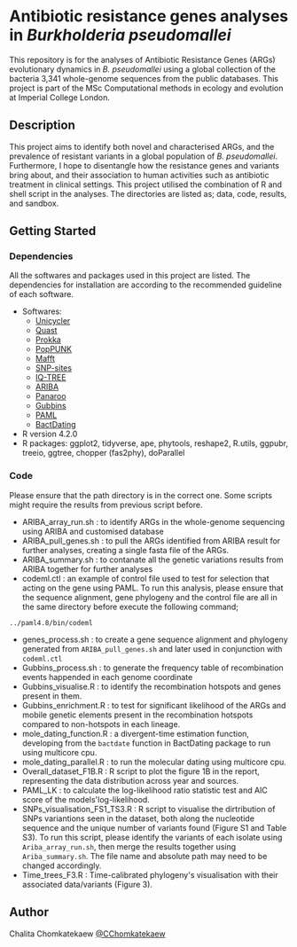 #  Antibiotic resistance genes analyses in *Burkholderia pseudomallei*

This repository is for the analyses of Antibiotic Resistance Genes (ARGs) evolutionary dynamics in *B. pseudomallei* using a global collection of the bacteria 3,341 whole-genome sequences from the public databases. This project is part of the MSc Computational methods in ecology and evolution at Imperial College London.

## Description

This project aims to identify both novel and characterised ARGs, and the prevalence of resistant variants in a global population of *B. pseudomallei*. Furthermore, I hope to disentangle how the resistance genes and variants bring about, and their association to human activities such as antibiotic treatment in clinical settings. This project utilised the combination of R and shell script in the analyses. The directories are listed as; data, code, results, and sandbox. 

## Getting Started

### Dependencies
All the softwares and packages used in this project are listed. The dependencies for installation are according to the recommended guideline of each software.
* Softwares:
    * [Unicycler](https://github.com/rrwick/Unicycler)
    * [Quast](https://github.com/ablab/quast)
    * [Prokka](https://github.com/tseemann/prokka)
    * [PopPUNK](https://poppunk.readthedocs.io/en/latest/)
    * [Mafft](https://mafft.cbrc.jp/alignment/software/)
    * [SNP-sites](https://github.com/sanger-pathogens/snp-sites)
    * [IQ-TREE](http://www.iqtree.org)
    * [ARIBA](https://github.com/sanger-pathogens/ariba)
    * [Panaroo](https://gtonkinhill.github.io/panaroo/#/)
    * [Gubbins](https://github.com/nickjcroucher/gubbins)
    * [PAML](https://github.com/abacus-gene/paml)
    * [BactDating](https://github.com/xavierdidelot/BactDating)
* R version 4.2.0
* R packages: ggplot2, tidyverse, ape, phytools, reshape2, R.utils, ggpubr, treeio, ggtree, chopper (fas2phy), doParallel

### Code

Please ensure that the path directory is in the correct one. Some scripts might require the results from previous script before.

* ARIBA_array_run.sh : to identify ARGs in the whole-genome sequencing using ARIBA and customised database
* ARIBA_pull_genes.sh : to pull the ARGs identified from ARIBA result for further analyses, creating a single fasta file of the ARGs.
* ARIBA_summary.sh : to contanate all the genetic variations results from ARIBA together for further analyses
* codeml.ctl : an example of control file used to test for selection that acting on the gene using PAML. To run this analysis, please ensure that the sequence alignment, gene phylogeny and the control file are all in the same directory before execute the following command;
```
../paml4.8/bin/codeml
```
* genes_process.sh : to create a gene sequence alignment and phylogeny generated from `ARIBA_pull_genes.sh` and later used in conjunction with `codeml.ctl`
* Gubbins_process.sh : to generate the frequency table of recombination events happended in each genome coordinate
* Gubbins_visualise.R : to identify the recombination hotspots and genes present in them.
* Gubbins_enrichment.R : to test for significant likelihood of the ARGs and mobile genetic elements present in the recombination hotspots compared to non-hotspots in each lineage.
* mole_dating_function.R : a divergent-time estimation function, developing from the `bactdate` function in BactDating package to run using multicore cpu.
* mole_dating_parallel.R : to run the molecular dating using multicore cpu.
* Overall_dataset_F1B.R : R script to plot the figure 1B in the report, representing the data distribution across year and sources.
* PAML_LK : to calculate the log-likelihood ratio statistic test and AIC score of the models'log-likelihood.
* SNPs_visualisation_FS1_TS3.R : R script to visualise the dirtribution of SNPs variantions seen in the dataset, both along the nucleotide sequence and the unique number of variants found (Figure S1 and Table S3). To run this script, please identify the variants of each isolate using `Ariba_array_run.sh`, then merge the results together using `Ariba_summary.sh`. The file name and absolute path may need to be changed accordingly.
* Time_trees_F3.R : Time-calibrated phylogeny's visualisation with their associated data/variants (Figure 3).


## Author

Chalita Chomkatekaew
[@CChomkatekaew](https://twitter.com/CChomkatekaew)
